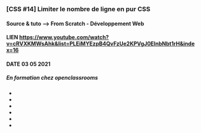 ### [CSS #14] Limiter le nombre de ligne en pur CSS

#### Source & tuto --> From Scratch - Développement Web

#### LIEN https://www.youtube.com/watch?v=cRVXKMWsAhk&list=PLEiMYEzpB4QvFzUe2KPVgJ0EInbNbt1rH&index=16

#### DATE 03 05 2021

##### En formation chez openclassrooms
- 
- 
- 
- 
-  
- 